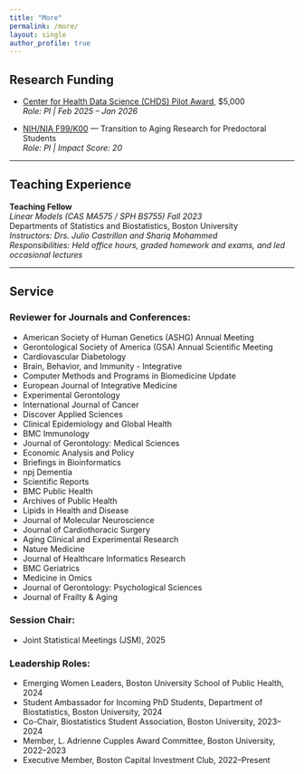 ```yaml
---
title: "More"
permalink: /more/
layout: single
author_profile: true
---
```


<style>
.page__content p {
  font-family: "Georgia", serif;
  font-size: 17px;
  line-height: 1.7;
  color: #2a2a2a;
}
.page__content em {
  color: #444;
  font-style: italic;
}
.page__content strong {
  color: #111;
  font-weight: 600;
}
</style>

## Research Funding

- [Center for Health Data Science (CHDS) Pilot Award](https://sites.bu.edu/healthdatascience/), $5,000  
  *Role: PI | Feb 2025 – Jan 2026*

- [NIH/NIA F99/K00](https://grants.nih.gov/grants/guide/rfa-files/RFA-AG-23-016.html) — Transition to Aging Research for Predoctoral Students  
  *Role: PI | Impact Score: 20*

---

## Teaching Experience

**Teaching Fellow**  
_Linear Models (CAS MA575 / SPH BS755) Fall 2023_  
Departments of Statistics and Biostatistics, Boston University  
_Instructors: Drs. Julio Castrillon and Shariq Mohammed_  
_Responsibilities: Held office hours, graded homework and exams, and led occasional lectures_

---

## Service

### Reviewer for Journals and Conferences:

- American Society of Human Genetics (ASHG) Annual Meeting  
- Gerontological Society of America (GSA) Annual Scientific Meeting  
- Cardiovascular Diabetology  
- Brain, Behavior, and Immunity - Integrative  
- Computer Methods and Programs in Biomedicine Update  
- European Journal of Integrative Medicine  
- Experimental Gerontology  
- International Journal of Cancer  
- Discover Applied Sciences  
- Clinical Epidemiology and Global Health  
- BMC Immunology  
- Journal of Gerontology: Medical Sciences  
- Economic Analysis and Policy  
- Briefings in Bioinformatics  
- npj Dementia  
- Scientific Reports  
- BMC Public Health  
- Archives of Public Health  
- Lipids in Health and Disease  
- Journal of Molecular Neuroscience  
- Journal of Cardiothoracic Surgery  
- Aging Clinical and Experimental Research  
- Nature Medicine  
- Journal of Healthcare Informatics Research  
- BMC Geriatrics  
- Medicine in Omics  
- Journal of Gerontology: Psychological Sciences  
- Journal of Frailty & Aging

### Session Chair:

- Joint Statistical Meetings (JSM), 2025

### Leadership Roles:

- Emerging Women Leaders, Boston University School of Public Health, 2024  
- Student Ambassador for Incoming PhD Students, Department of Biostatistics, Boston University, 2024  
- Co-Chair, Biostatistics Student Association, Boston University, 2023–2024  
- Member, L. Adrienne Cupples Award Committee, Boston University, 2022–2023  
- Executive Member, Boston Capital Investment Club, 2022–Present
